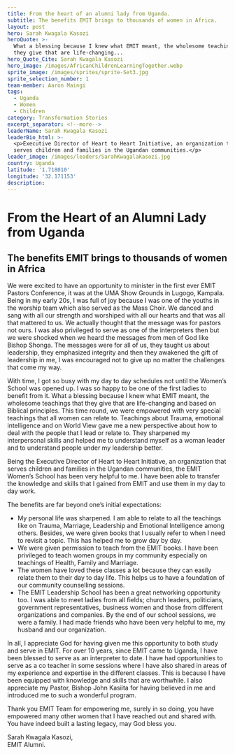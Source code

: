 ```yaml
---
title: From the heart of an alumni lady from Uganda.
subtitle: The benefits EMIT brings to thousands of women in Africa.
layout: post
hero: Sarah Kwagala Kasozi
heroQuote: >-
  What a blessing because I knew what EMIT meant, the wholesome teachings that
  they give that are life-changing...
hero_Quote_Cite: Sarah Kwagala Kasozi
hero_image: /images/AfricanChildrenLearningTogether.webp
sprite_image: /images/sprites/sprite-Set3.jpg
sprite_selection_number: 1
team-member: Aaron Maingi
tags:
  - Uganda
  - Women
  - Children
category: Transformation Stories
excerpt_separator: <!--more-->
leaderName: Sarah Kwagala Kasozi
leaderBio_html: >-
  <p>Executive Director of Heart to Heart Initiative, an organization that
  serves children and families in the Ugandan communities.</p>
leader_image: /images/leaders/SarahKwagalaKasozi.jpg
country: Uganda
latitude: '1.718010'
longitude: '32.171153'
description:
---
```

# **From the Heart of an Alumni Lady from Uganda**

## **The benefits EMIT brings to thousands of women in Africa**

We were excited to have an opportunity to minister in the first ever EMIT Pastors Conference, it was at the UMA Show Grounds in Lugogo, Kampala. Being in my early 20s, I was full of joy because I was one of the youths in the worship team which also served as the Mass Choir. We danced and sang with all our strength and worshiped with all our hearts and that was all that mattered to us. We actually thought that the message was for pastors not ours. I was also privileged to serve as one of the interpreters then but we were shocked when we heard the messages from men of God like Bishop Shonga. The messages were for all of us, they taught us about leadership, they emphasized integrity and then they awakened the gift of leadership in me, I was encouraged not to give up no matter the challenges that come my way.

With time, I got so busy with my day to day schedules not until the Women’s School was opened up. I was so happy to be one of the first ladies to benefit from it. What a blessing because I knew what EMIT meant, the wholesome teachings that they give that are life-changing and based on Biblical principles. This time round, we were empowered with very special teachings that all women can relate to. Teachings about Trauma, emotional intelligence and on World View gave me a new perspective about how to deal with the people that I lead or relate to. They sharpened my interpersonal skills and helped me to understand myself as a woman leader and to understand people under my leadership better.

Being the Executive Director of Heart to Heart Initiative, an organization that serves children and families in the Ugandan communities, the EMIT Women’s School has been very helpful to me. I have been able to transfer the knowledge and skills that I gained from EMIT and use them in my day to day work.

The benefits are far beyond one’s initial expectations:

* My personal life was sharpened. I am able to relate to all the teachings like on Trauma, Marriage, Leadership and Emotional Intelligence among others. Besides, we were given books that I usually refer to when I need to revisit a topic. This has helped me to grow day by day.
* We were given permission to teach from the EMIT books. I have been privileged to teach women groups in my community especially on teachings of Health, Family and Marriage.
* The women have loved these classes a lot because they can easily relate them to their day to day life. This helps us to have a foundation of our community counselling sessions.
* The EMIT Leadership School has been a great networking opportunity too. I was able to meet ladies from all fields; church leaders, politicians, government representatives, business women and those from different organizations and companies. By the end of our school sessions, we were a family. I had made friends who have been very helpful to me, my husband and our organization.

In all, I appreciate God for having given me this opportunity to both study and serve in EMIT. For over 10 years, since EMIT came to Uganda, I have been blessed to serve as an interpreter to date. I have had opportunities to serve as a co teacher in some sessions where I have also shared in areas of my experience and expertise in the different classes. This is because I have been equipped with knowledge and skills that are worthwhile. I also appreciate my Pastor, Bishop John Kasiita for having believed in me and introduced me to such a wonderful program.

Thank you EMIT Team for empowering me, surely in so doing, you have empowered many other women that I have reached out and shared with. You have indeed built a lasting legacy, may God bless you.

Sarah Kwagala Kasozi,<br>EMIT Alumni.
